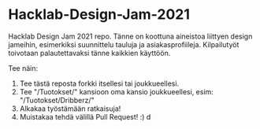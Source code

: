 # Hacklab-Design-Jam-2021
Hacklab Design Jam 2021 repo. Tänne on koottuna aineistoa liittyen design jameihin, esimerkiksi suunnittelu tauluja ja asiakasprofiileja. 
Kilpailutyöt toivotaan palautettavaksi tänne kaikkien käyttöön.

Tee näin:
1. Tee tästä reposta forkki itsellesi tai joukkueellesi.
2. Tee "/Tuotokset/" kansioon oma kansio joukkueellesi, esim: "/Tuotokset/Dribberz/"
3. Alkakaa työstämään ratkaisuja!
4. Muistakaa tehdä välillä Pull Request! :)
d